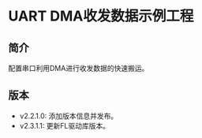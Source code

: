 ﻿# UART DMA收发数据示例工程
## 简介
配置串口利用DMA进行收发数据的快速搬运。

## 版本
- v2.2.1.0: 添加版本信息并发布。
- v2.3.1.1: 更新FL驱动库版本。
